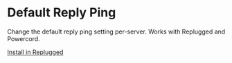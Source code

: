 # Default Reply Ping
Change the default reply ping setting per-server. Works with Replugged and Powercord.

[Install in Replugged](https://replugged.dev/install?url=asportnoy/default-reply-ping)
